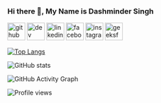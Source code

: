 ### Hi there 👋, My Name is Dashminder Singh



[<img src='https://cdn.jsdelivr.net/npm/simple-icons@3.0.1/icons/github.svg' alt='github' height='40'>](https://github.com/Dashminder-Singh)  [<img src='https://cdn.jsdelivr.net/npm/simple-icons@3.0.1/icons/dev-dot-to.svg' alt='dev' height='40'>](https://dev.to/dashmindersingh)  [<img src='https://cdn.jsdelivr.net/npm/simple-icons@3.0.1/icons/linkedin.svg' alt='linkedin' height='40'>](https://www.linkedin.com/in/dashminder-singh/)  [<img src='https://cdn.jsdelivr.net/npm/simple-icons@3.0.1/icons/facebook.svg' alt='facebook' height='40'>](https://www.facebook.com/dashmindersingh.as)  [<img src='https://cdn.jsdelivr.net/npm/simple-icons@3.0.1/icons/instagram.svg' alt='instagram' height='40'>](https://www.instagram.com/__dashmindersingh__/)  [<img src='https://cdn.jsdelivr.net/npm/simple-icons@3.0.1/icons/geeksforgeeks.svg' alt='geeksforgeeks' height='40'>](https://auth.geeksforgeeks.org/user/dashmindersinghas)  

[![Top Langs](https://github-readme-stats.vercel.app/api/top-langs/?username=Dashminder-Singh)](https://github.com/anuraghazra/github-readme-stats)

![GitHub stats](https://github-readme-stats.vercel.app/api?username=Dashminder-Singh&show_icons=true)  

![GitHub Activity Graph](https://activity-graph.herokuapp.com/graph?username=Dashminder-Singh)  

![Profile views](https://gpvc.arturio.dev/Dashminder-Singh)  
